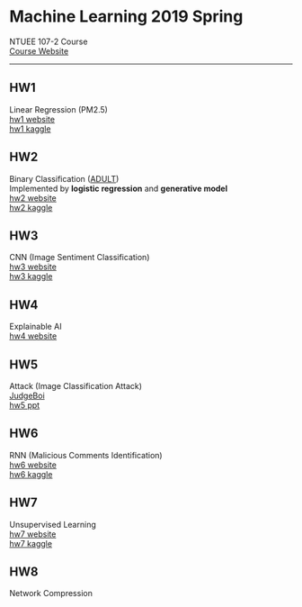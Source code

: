 # Machine Learning 2019 Spring
NTUEE 107-2 Course  
[Course Website](http://speech.ee.ntu.edu.tw/~tlkagk/courses_ML19.html)

***

## HW1
Linear Regression (PM2.5)  
[hw1 website](https://ntumlta2019.github.io/ml-web-hw1/)  
[hw1 kaggle](https://www.kaggle.com/c/ml2019spring-hw1)

## HW2
Binary Classification ([ADULT](https://archive.ics.uci.edu/ml/datasets/Adult))  
Implemented by **logistic regression** and **generative model**  
[hw2 website](https://ntumlta2019.github.io/ml-web-hw2/)  
[hw2 kaggle](https://www.kaggle.com/c/ml2019spring-hw2)

## HW3
CNN (Image Sentiment Classification)  
[hw3 website](https://ntumlta2019.github.io/ml-web-hw3/)  
[hw3 kaggle](https://www.kaggle.com/c/ml2019spring-hw3)

## HW4
Explainable AI  
[hw4 website](https://ntumlta2019.github.io/ml-web-hw4/)

## HW5
Attack (Image Classification Attack)  
[JudgeBoi](http://140.112.42.213:22224/)  
[hw5 ppt](https://docs.google.com/presentation/d/1RdBdCspgjXMnH3qzTS_m4RoQ0sT67VXoT-Oj7MERopA/edit?fbclid=IwAR2SChfpdxkJGBJJxqjp3TEfH_gO0JEm7gwgiiKxuycRPMjY05JcSYyYGvE#slide=id.p)

## HW6
RNN (Malicious Comments Identification)  
[hw6 website](https://ntumlta2019.github.io/ml-web-hw6/)  
[hw6 kaggle](https://www.kaggle.com/c/ml2019spring-hw6/)

## HW7
Unsupervised Learning  
[hw7 website](https://ntumlta2019.github.io/ml-web-hw7/)  
[hw7 kaggle](https://www.kaggle.com/c/ml2019spring-hw7/)

## HW8
Network Compression





